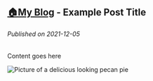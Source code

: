 <!--
post_description: Example Post Title: A short description goes here. 
-->
[:house:My Blog](https://github.com/octocat) - Example Post Title
---

###### Published on 2021-12-05

Content goes here

![Picture of a delicious looking pecan pie](https://raw.githubusercontent.com/seajoshc/gistblog/main/blog/assets/pecan-pie.jpg)
